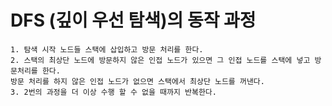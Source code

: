 # DFS (깊이 우선 탐색)의 동작 과정
~~~
1. 탐색 시작 노드들 스택에 삽입하고 방문 처리를 한다.
2. 스택의 최상단 노드에 방문하지 않은 인접 노드가 있으면 그 인접 노드를 스택에 넣고 방문처리를 한다.
방문 처리를 하지 않은 인접 노드가 없으면 스택에서 최상단 노드를 꺼낸다.
3. 2번의 과정을 더 이상 수행 할 수 없을 때까지 반복한다.
~~~

